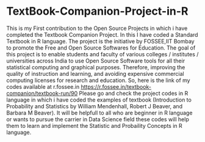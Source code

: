 # TextBook-Companion-Project-in-R

This is my First contribution to the Open Source Projects in which i have completed the Textbook Companion Project.
In this I have coded a Standard Textbook in R language.
The project is the initiative by FOSSEE,IIT Bombay to promote the Free and Open Source Softwares for Education.
The goal of this project is to enable students and faculty of various colleges / institutes / universities across India to use Open Source Software tools for all their statistical computing and graphical purposes. Therefore, improving the quality of instruction and learning, and avoiding expensive commercial computing licenses for research and education.
So, here is the link of my codes available at r.fossee.in
https://r.fossee.in/textbook-companion/textbook-run/90
Please go and check the project codes in R language in which i have coded the examples of textbook (Introduction to Probability and Statistics by William Mendenhall, Robert J Beaver, and Barbara M Beaver).
It will be helpfull to all who are beginner in R language or wants to pursue the carrier in Data Science field these codes will help them to learn and implement the Statistic and Probaility Concepts in R language.
